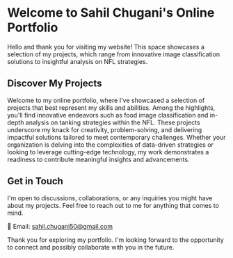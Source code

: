 # Welcome to Sahil Chugani's Online Portfolio
Hello and thank you for visiting my website! This space showcases a selection of my projects, which range from innovative image classification solutions to insightful analysis on NFL strategies.

## Discover My Projects

Welcome to my online portfolio, where I've showcased a selection of projects that best represent my skills and abilities. Among the highlights, you'll find innovative endeavors such as food image classification and in-depth analysis on tanking strategies within the NFL. These projects underscore my knack for creativity, problem-solving, and delivering impactful solutions tailored to meet contemporary challenges. Whether your organization is delving into the complexities of data-driven strategies or looking to leverage cutting-edge technology, my work demonstrates a readiness to contribute meaningful insights and advancements.

## Get in Touch
I'm open to discussions, collaborations, or any inquiries you might have about my projects. Feel free to reach out to me for anything that comes to mind.

📧 Email: sahil.chugani50@gmail.com

Thank you for exploring my portfolio. I'm looking forward to the opportunity to connect and possibly collaborate with you in the future.